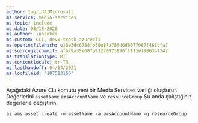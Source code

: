 ```yaml
---
author: IngridAtMicrosoft
ms.service: media-services
ms.topic: include
ms.date: 08/18/2020
ms.author: inhenkel
ms.custom: CLI, devx-track-azurecli
ms.openlocfilehash: e16e3dc6788fb30a87a78fd6d6077087f461cfa7
ms.sourcegitcommit: afb79a35e687a91270973990ff111ef90634f142
ms.translationtype: MT
ms.contentlocale: tr-TR
ms.lasthandoff: 04/14/2021
ms.locfileid: "107513166"
---
```

<!--Create a media services asset CLI-->

Aşağıdaki Azure CLı komutu yeni bir Media Services varlığı oluşturur. Değerlerini `assetName` `amsAccountName` ve `resourceGroup` Şu anda çalıştığınız değerlerle değiştirin.  

```azurecli
az ams asset create -n assetName -a amsAccountName -g resourceGroup
```
